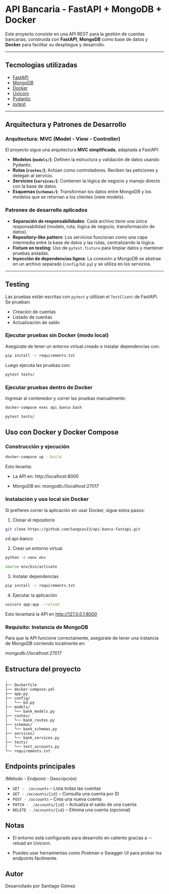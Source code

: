 # API Bancaria - FastAPI + MongoDB + Docker

Este proyecto consiste en una API REST para la gestión de cuentas bancarias, construida con **FastAPI**, **MongoDB** como base de datos y **Docker** para facilitar su despliegue y desarrollo.

---

## Tecnologías utilizadas

- [FastAPI](https://fastapi.tiangolo.com/)
- [MongoDB](https://www.mongodb.com/)
- [Docker](https://www.docker.com/)
- [Uvicorn](https://www.uvicorn.org/)
- [Pydantic](https://docs.pydantic.dev/)
- [pytest](https://docs.pytest.org/)

---

## Arquitectura y Patrones de Desarrollo

### Arquitectura: **MVC (Model - View - Controller)**

El proyecto sigue una arquitectura **MVC simplificada**, adaptada a FastAPI:

- **Modelos (`models/`)**: Definen la estructura y validación de datos usando Pydantic.
- **Rutas (`routes/`)**: Actúan como controladores. Reciben las peticiones y delegan al servicio.
- **Servicios (`services/`)**: Contienen la lógica de negocio y manejo directo con la base de datos.
- **Esquemas (`schemas/`)**: Transforman los datos entre MongoDB y los modelos que se retornan a los clientes (view models).


### Patrones de desarrollo aplicados

- **Separación de responsabilidades**: Cada archivo tiene una única responsabilidad (modelo, ruta, lógica de negocio, transformación de datos).
- **Repository-like pattern**: Los servicios funcionan como una capa intermedia entre la base de datos y las rutas, centralizando la lógica.
- **Fixture en testing**: Uso de `pytest.fixture` para limpiar datos y mantener pruebas aisladas.
- **Inyección de dependencias ligera**: La conexión a MongoDB se abstrae en un archivo separado (`config/bd.py`) y se utiliza en los servicios.


---


## Testing

Las pruebas están escritas con `pytest` y utilizan el `TestClient` de FastAPI. Se prueban:

- Creación de cuentas
- Listado de cuentas
- Actualización de saldo

### Ejecutar pruebas sin Docker (modo local)

Asegúrate de tener un entorno virtual creado e instalar dependencias con:

```bash
pip install -r requirements.txt
``` 

Luego ejecuta las pruebas con:

```bash
pytest tests/
``` 

### Ejecutar pruebas dentro de Docker

Ingresar al contenedor y correr las pruebas manualmente:

```bash
docker-compose exec api_banco bash
``` 

```bash
pytest tests/
``` 

## Uso con Docker y Docker Compose

### Construcción y ejecución

```bash
docker-compose up --build
``` 

Esto levanta:

- La API en: http://localhost:8000

- MongoDB en: mongodb://localhost:27017

### Instalación y uso local sin Docker

Si prefieres correr la aplicación sin usar Docker, sigue estos pasos:

1. Clonar el repositorio

```bash
git clone https://github.com/Sangozu13/api-banco-fastapi.git
``` 

cd api-banco

2. Crear un entorno virtual

```bash
python -m venv env
``` 

```bash
source env/bin/activate
``` 

3. Instalar dependencias

```bash
pip install -r requirements.txt
``` 

4. Ejecutar la aplicación

```bash
uvicorn app:app --reload
``` 

Esto levantará la API en http://127.0.0.1:8000

### Requisito: Instancia de MongoDB

Para que la API funcione correctamente, asegúrate de tener una instancia de MongoDB corriendo localmente en:

mongodb://localhost:27017


## Estructura del proyecto

```plaintext
.
├── Dockerfile
├── docker-compose.yml
├── app.py
├── config/
│   └── bd.py
├── models/
│   └── bank_models.py
├── routes/
│   └── bank_routes.py
├── schemas/
│   └── bank_schemas.py
├── services/
│   └── bank_services.py
├── tests/
│   └── test_accounts.py
└── requirements.txt
```

## Endpoints principales

(Método - Endpoint - Descripción)

- `GET -  /accounts` – Lista todas las cuentas  
- `GET - /accounts/{id}` – Consulta una cuenta por ID  
- `POST - /accounts` – Crea una nueva cuenta  
- `PATCH -  /accounts/{id}` – Actualiza el saldo de una cuenta  
- `DELETE - /accounts/{id}` – Elimina una cuenta (opcional)  


## Notas
- El entorno está configurado para desarrollo en caliente gracias a --reload en Uvicorn.

- Puedes usar herramientas como Postman o Swagger UI para probar los endpoints fácilmente.

## Autor

Desarrollado por Santiago Gómez